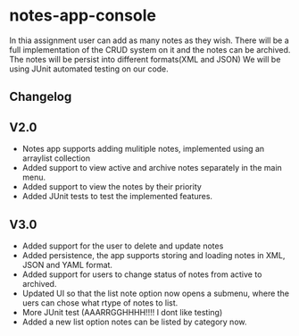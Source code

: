 # notes-app-console


In thia assignment user can add as many notes as they wish.
There will be a full implementation of the CRUD system on it and the notes can be archived.
The notes will be persist into different formats(XML and JSON)
We will be using JUnit automated testing on our code.

## Changelog

**V2.0**
---
- Notes app supports adding mulitiple notes, implemented using an arraylist collection
- Added support to view active and archive notes separately in the main menu.
- Added support to view the notes by their priority 
- Added JUnit tests to test the implemented features.


**V3.0**
---
- Added support for the user to delete and update notes
- Added persistence, the app supports storing and loading notes in XML, JSON and YAML format.
- Added support for users to change status of notes from active to archived. 
- Updated UI so that the list note option now opens a submenu, where the uers can chose what rtype of notes to list.
- More JUnit test (AAARRGGHHHH!!!! I dont like testing)
- Added a new list option notes can be listed by category now.
